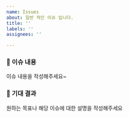 ```yaml
---
name: Issues
about: 일반 적인 이슈 입니다.
title: ''
labels: ''
assignees: ''

---
```


### 👋 이슈 내용
이슈 내용을 작성해주세요~

### 🎇 기대 결과
원하는 목표나 해당 이슈에 대한 설명을 작성해주세요
